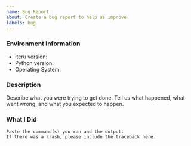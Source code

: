 ```yaml
---
name: Bug Report
about: Create a bug report to help us improve
labels: bug
---
```


<!-- Please search existing issues to avoid creating duplicates. -->

### Environment Information

-   iteru version:
-   Python version:
-   Operating System:

### Description

Describe what you were trying to get done.
Tell us what happened, what went wrong, and what you expected to happen.

### What I Did

```
Paste the command(s) you ran and the output.
If there was a crash, please include the traceback here.
```
